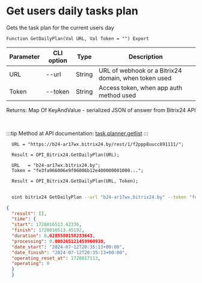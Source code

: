 ﻿---
sidebar_position: 25
---

# Get users daily tasks plan
 Gets the task plan for the current users day



`Function GetDailyPlan(Val URL, Val Token = "") Export`

  | Parameter | CLI option | Type | Description |
  |-|-|-|-|
  | URL | --url | String | URL of webhook or a Bitrix24 domain, when token used |
  | Token | --token | String | Access token, when app auth method used |

  
  Returns:  Map Of KeyAndValue - serialized JSON of answer from Bitrix24 API

<br/>

:::tip
Method at API documentation: [task.planner.getlist](https://dev.1c-bitrix.ru/rest_help/tasks/task/planner/getlist.php)
:::
<br/>


```bsl title="Code example"
  URL = "https://b24-ar17wx.bitrix24.by/rest/1/f2ppp8uucc891111/";
  
  Result = OPI_Bitrix24.GetDailyPlan(URL);
  
  URL   = "b24-ar17wx.bitrix24.by";
  Token = "fe3fa966006e9f06006b12e400000001000...";
  
  Result = OPI_Bitrix24.GetDailyPlan(URL, Token);
```



```sh title="CLI command example"
    
  oint bitrix24 GetDailyPlan --url "b24-ar17wx.bitrix24.by" --token "fe3fa966006e9f06006b12e400000001000..."

```

```json title="Result"
{
  "result": [],
  "time": {
  "start": 1720816513.42336,
  "finish": 1720816513.45192,
  "duration": 0.0285580158233643,
  "processing": 0.000265121459960938,
  "date_start": "2024-07-12T20:35:13+00:00",
  "date_finish": "2024-07-12T20:35:13+00:00",
  "operating_reset_at": 1720817113,
  "operating": 0
  }
  }
```
